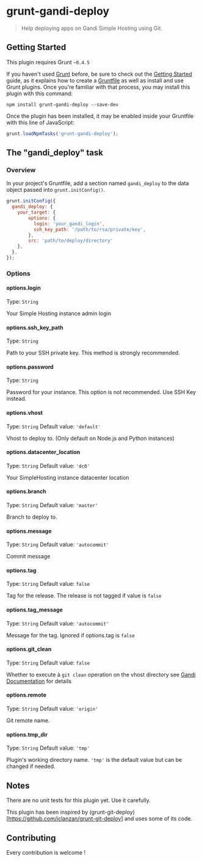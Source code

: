 # grunt-gandi-deploy

> Help deploying apps on Gandi Simple Hosting using Git.

## Getting Started
This plugin requires Grunt `~0.4.5`

If you haven't used [Grunt](http://gruntjs.com/) before, be sure to check out the [Getting Started](http://gruntjs.com/getting-started) guide, as it explains how to create a [Gruntfile](http://gruntjs.com/sample-gruntfile) as well as install and use Grunt plugins. Once you're familiar with that process, you may install this plugin with this command:

```shell
npm install grunt-gandi-deploy --save-dev
```

Once the plugin has been installed, it may be enabled inside your Gruntfile with this line of JavaScript:

```js
grunt.loadNpmTasks('grunt-gandi-deploy');
```

## The "gandi_deploy" task

### Overview
In your project's Gruntfile, add a section named `gandi_deploy` to the data object passed into `grunt.initConfig()`.

```js
grunt.initConfig({
  gandi_deploy: {
    your_target: {
        options: {
          login: 'your_gandi_login',
          ssh_key_path: '/path/to/rsa/private/key',
        },
        src: 'path/to/deploy/directory'
    },
  },
});
```

### Options

#### options.login
Type: `String`

Your Simple Hosting instance admin login

#### options.ssh_key_path
Type: `String`

Path to your SSH private key. This method is strongly recommended.

#### options.password
Type: `String`

Password for your instance. This option is not recommended. Use SSH Key instead.

#### options.vhost
Type: `String`
Default value: `'default'`

Vhost to deploy to. (Only default on Node.js and Python instances)

#### options.datacenter_location
Type: `String`
Default value: `'dc0'`

Your SimpleHosting instance datacenter location

#### options.branch
Type: `String`
Default value: `'master'`

Branch to deploy to.

#### options.message
Type: `String`
Default value: `'autocommit'`

Commit message

#### options.tag
Type: `String`
Default value: `false`

Tag for the release. The release is not tagged if value is `false`

#### options.tag_message
Type: `String`
Default value: `'autocommit'`

Message for the tag. Ignored if options.tag is `false`

#### options.git_clean
Type: `String`
Default value: `false`

Whether to execute à `git clean` operation on the vhost directory see [Gandi Documentation](https://wiki.gandi.net/en/simple/git) for details

#### options.remote
Type: `String`
Default value: `'origin'`

Git remote name.

#### options.tmp_dir
Type: `String`
Default value: `'tmp'`

Plugin's working directory name. `'tmp'` is the default value but can be changed if needed.


## Notes
There are no unit tests for this plugin yet. Use it carefully.

This plugin has been inspired by (grunt-git-deploy)[https://github.com/iclanzan/grunt-git-deploy] and uses some of its code.

## Contributing
Every contribution is welcome !

